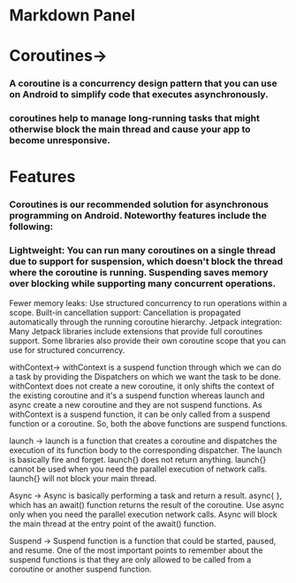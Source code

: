 # Markdown Panel
# Coroutines->
### A coroutine is a concurrency design pattern that you can use on Android to simplify code that executes asynchronously.
### coroutines help to manage long-running tasks that might otherwise block the main thread and cause your app to become unresponsive. 
# Features
### Coroutines is our recommended solution for asynchronous programming on Android. Noteworthy features include the following:

### Lightweight: You can run many coroutines on a single thread due to support for suspension, which doesn't block the thread where the coroutine is running. Suspending saves memory over blocking while supporting many concurrent operations.
Fewer memory leaks: Use structured concurrency to run operations within a scope.
Built-in cancellation support: Cancellation is propagated automatically through the running coroutine hierarchy.
Jetpack integration: Many Jetpack libraries include extensions that provide full coroutines support. Some libraries also provide their own coroutine scope that you can use for structured concurrency.

withContext->
withContext is a suspend function through which we can do a task by providing the Dispatchers on which we want the task to be done.
withContext does not create a new coroutine, it only shifts the context of the existing coroutine and it's a suspend function whereas launch and async create a new coroutine and they are not suspend functions.
As withContext is a suspend function, it can be only called from a suspend function or a coroutine. So, both the above functions are suspend functions.

launch ->
launch is a function that creates a coroutine and dispatches the execution of its function body to the corresponding dispatcher.
The launch is basically fire and forget.
launch{} does not return anything.
launch{} cannot be used when you need the parallel execution of network calls.
launch{} will not block your main thread.

Async ->
Async is basically performing a task and return a result.
async{ }, which has an await() function returns the result of the coroutine.
Use async only when you need the parallel execution network calls.
Async will block the main thread at the entry point of the await() function. 

Suspend ->
Suspend function is a function that could be started, paused, and resume. One of the most important points to remember about the suspend functions is that they are only allowed to be called from a coroutine or another suspend function.
